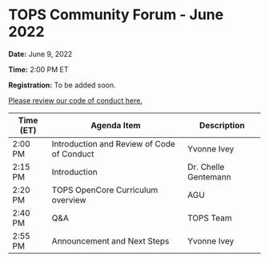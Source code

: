 # TOPS Community Forum - June 2022


**Date:** June 9, 2022


**Time:** 2:00 PM ET

**Registration:** To be added soon.

[Please review our code of conduct here.](../Community_Forums/code_of_conduct.md)



| **Time (ET)** | **Agenda Item**                            | **Description**       |
|---------------|--------------------------------------------|-----------------------|
| 2:00 PM       | Introduction and Review of Code of Conduct | Yvonne Ivey           |
| 2:15 PM       | Introduction                               | Dr. Chelle Gentemann  |
| 2:20 PM       | TOPS OpenCore Curriculum overview          | AGU                   |
| 2:40 PM       | Q&A                                        | TOPS Team             |
| 2:55 PM       | Announcement and Next Steps                | Yvonne Ivey           |
